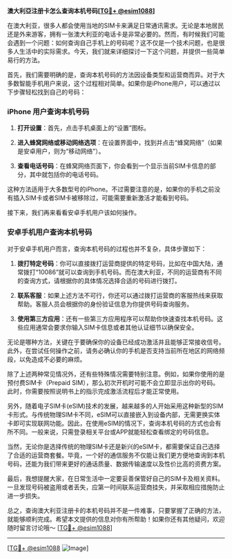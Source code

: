 **澳大利亞注册卡怎么查询本机号码[[TG💪+ @esim1088](https://t.me/s/esim1088)]**

在澳大利亚，很多人都会使用当地的SIM卡来满足日常通讯需求。无论是本地居民还是外来游客，拥有一张澳大利亚的电话卡是非常必要的。然而，有时候我们可能会遇到一个问题：如何查询自己手机上的号码呢？这不仅是一个技术问题，也是很多人生活中的实际需求。今天，我们就来详细探讨一下这个问题，并提供一些简单易行的方法。

首先，我们需要明确的是，查询本机号码的方法因设备类型和运营商而异。对于大多数智能手机用户来说，这个过程相对简单。如果你是iPhone用户，可以通过以下步骤轻松找到自己的号码：

### iPhone 用户查询本机号码

1. **打开设置**：首先，点击手机桌面上的“设置”图标。
   
2. **进入蜂窝网络或移动网络选项**：在设置界面中，找到并点击“蜂窝网络”（如果是安卓用户，则为“移动网络”）。

3. **查看电话号码**：在蜂窝网络页面下，你会看到一个显示当前SIM卡信息的部分，其中就包括你的电话号码。

这种方法适用于大多数型号的iPhone。不过需要注意的是，如果你的手机之前没有插入SIM卡或者SIM卡被移除过，可能需要重新激活才能看到号码。

接下来，我们再来看看安卓手机用户该如何操作。

### 安卓手机用户查询本机号码

对于安卓手机用户而言，查询本机号码的过程也并不复杂，具体步骤如下：

1. **拨打特定号码**：你可以直接拨打运营商提供的特定号码，比如在中国大陆，通常拨打“10086”就可以查询到手机号码。而在澳大利亚，不同的运营商有不同的查询方式，请根据你的具体情况选择合适的号码进行拨打。

2. **联系客服**：如果上述方法不可行，你还可以通过拨打运营商的客服热线来获取帮助。客服人员会根据你的身份验证信息为你提供号码查询服务。

3. **使用第三方应用**：还有一些第三方应用程序可以帮助你快速查找本机号码。这些应用通常会要求你输入SIM卡信息或者其他认证细节以确保安全。

无论是哪种方法，关键在于要确保你的设备已经成功激活并且能够正常接收信号。此外，在尝试任何操作之前，请务必确认你的手机是否支持当前所在地区的网络频段，以免造成不必要的麻烦。

除了上述两种常见情况外，还有些特殊情况需要特别注意。例如，如果你使用的是预付费SIM卡（Prepaid SIM），那么初次开机时可能不会立即显示出你的号码。此时，你需要按照说明书上的指示完成激活流程后才能正常使用。

另外，随着电子SIM卡(eSIM)技术的发展，越来越多的人开始采用这种新型的SIM卡形式。与传统物理SIM卡不同，eSIM可以直接嵌入到设备内部，无需更换实体卡即可实现联网功能。因此，在使用eSIM的情况下，查询本机号码的方式也会有所不同。一般来说，只需登录相关平台或APP就能轻松查看绑定的号码信息。

当然，无论你是选择传统的物理SIM卡还是新兴的eSIM卡，都需要保证自己选择了合适的运营商套餐。毕竟，一个好的通信服务不仅能让我们更方便地查询到本机号码，还能为我们带来更好的通话质量、数据传输速度以及性价比高的资费方案。

最后，我想提醒大家，在日常生活中一定要妥善保管好自己的SIM卡及相关资料。一旦发现号码被盗用或者丢失，应第一时间联系运营商挂失，并采取相应措施防止进一步损失。

总之，查询澳大利亚注册卡的本机号码并不是一件难事，只要掌握了正确的方法，就能够顺利完成。希望本文提供的信息对你有所帮助！如果你还有其他疑问，欢迎随时留言讨论哦～ [[TG💪+ @esim1088](https://t.me/s/esim1088)]

---

[[TG💪+ @esim1088](https://t.me/s/esim1088) ![Image](https://i.postimg.cc/4NQfJmqS/Snipaste-2025-05-13-00-14-12.png)]
